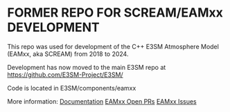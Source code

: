 
FORMER REPO FOR SCREAM/EAMxx DEVELOPMENT
================================================================================

This repo was used for development of the C++ E3SM Atmosphere Model (EAMxx, aka SCREAM)
from 2018 to 2024.

Development has now moved to the main E3SM repo at https://github.com/E3SM-Project/E3SM/

Code is located in E3SM/components/eamxx

More information:
[Documentation](https://docs.e3sm.org/E3SM/EAMxx/)
[EAMxx Open PRs](https://github.com/E3SM-Project/E3SM/pulls?q=is%3Apr+is%3Aopen+label%3AEAMxx)
[EAMxx Issues]( https://github.com/E3SM-Project/E3SM/issues?q=is%3Aissue+is%3Aopen+label%3AEAMxx)

